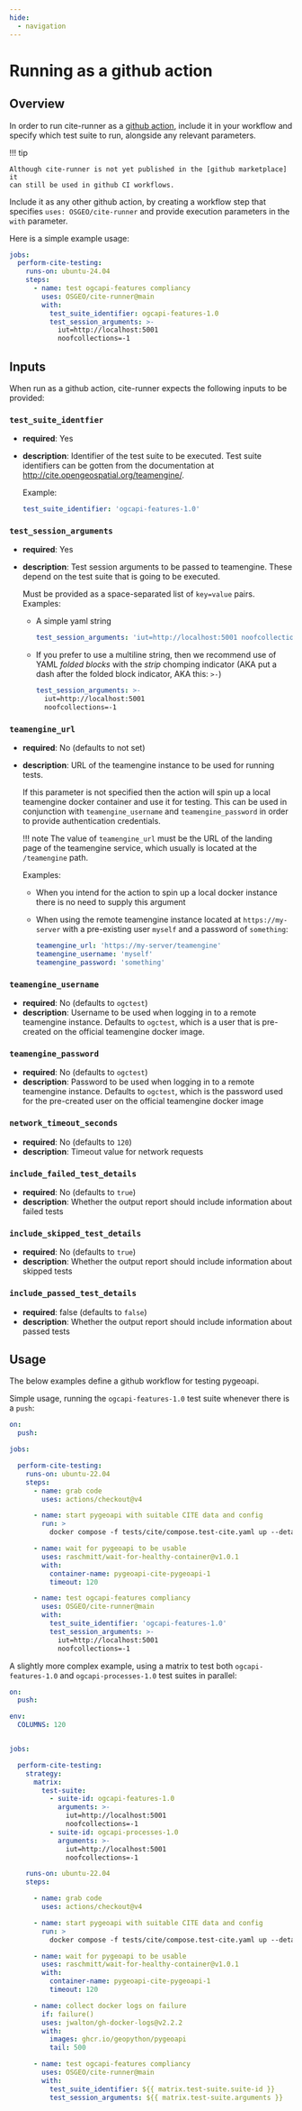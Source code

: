 ```yaml
---
hide:
  - navigation
---
```


# Running as a github action

## Overview

In order to run cite-runner as a [github action], include it in your workflow
and specify which test suite to run, alongside any relevant parameters.


!!! tip

    Although cite-runner is not yet published in the [github marketplace] it
    can still be used in github CI workflows.

[github action]: https://docs.github.com/en/actions/sharing-automations/creating-actions/about-custom-actions
[github marketplace]: https://github.com/marketplace

Include it as any other github action, by creating a workflow step that
specifies `uses: OSGEO/cite-runner` and provide execution parameters in the
`with` parameter.

Here is a simple example usage:

```yaml
jobs:
  perform-cite-testing:
    runs-on: ubuntu-24.04
    steps:
      - name: test ogcapi-features compliancy
        uses: OSGEO/cite-runner@main
        with:
          test_suite_identifier: ogcapi-features-1.0
          test_session_arguments: >-
            iut=http://localhost:5001
            noofcollections=-1
```

## Inputs

When run as a github action, cite-runner expects the following inputs to be provided:


### `test_suite_identfier`

- **required**: Yes
- **description**: Identifier of the test suite to be executed. Test suite identifiers can be gotten from
  the documentation at <http://cite.opengeospatial.org/teamengine/>.

    Example:

    ```yaml
    test_suite_identifier: 'ogcapi-features-1.0'
    ```


### `test_session_arguments`

- **required**: Yes
- **description**: Test session arguments to be passed to teamengine. These depend on the test
    suite that is going to be executed.

    Must be provided as a space-separated list of `key=value` pairs. Examples:

    - A simple yaml string
      ```yaml
      test_session_arguments: 'iut=http://localhost:5001 noofcollections=-1'
      ```

    - If you prefer to use a multiline string, then  we recommend use of YAML *folded blocks* with the _strip_
      chomping indicator (AKA put a dash after the folded block indicator, AKA this: `>-`)
      ```yaml
      test_session_arguments: >-
        iut=http://localhost:5001
        noofcollections=-1
      ```


### `teamengine_url`

- **required**: No (defaults to not set)
- **description**: URL of the teamengine instance to be used for running tests.

    If this parameter is not specified then the action will spin up a local
    teamengine docker container and use it for testing. This can be used in
    conjunction with `teamengine_username` and `teamengine_password` in order
    to provide authentication credentials.

    !!! note
        The value of `teamengine_url` must be the URL of the landing page of
        the teamengine service, which usually is located at the `/teamengine` path.

    Examples:

    - When you intend for the action to spin up a local docker instance there is
      no need to supply this argument

    - When using the remote teamengine instance located at `https://my-server`
      with a pre-existing user `myself` and a password of `something`:

      ```yaml
      teamengine_url: 'https://my-server/teamengine'
      teamengine_username: 'myself'
      teamengine_password: 'something'
      ```


### `teamengine_username`

- **required**: No (defaults to `ogctest`)
- **description**: Username to be used when logging in to a remote teamengine instance.
  Defaults to `ogctest`, which is a user that is pre-created on the official teamengine docker image.


### `teamengine_password`

- **required**: No (defaults to `ogctest`)
- **description**: Password to be used when logging in to a remote teamengine instance.
  Defaults to `ogctest`, which is the password used for the pre-created user on the official teamengine docker image


### `network_timeout_seconds`

- **required**: No (defaults to `120`)
- **description**: Timeout value for network requests


### `include_failed_test_details`

- **required**: No (defaults to `true`)
- **description**: Whether the output report should include information about failed tests


### `include_skipped_test_details`

- **required**: No (defaults to `true`)
- **description**: Whether the output report should include information about skipped tests


### `include_passed_test_details`

- **required**: false (defaults to `false`)
- **description**: Whether the output report should include information about passed tests


## Usage

The below examples define a github workflow for testing pygeoapi.

Simple usage, running the `ogcapi-features-1.0` test suite whenever there is a `push`:

```yaml
on:
  push:

jobs:

  perform-cite-testing:
    runs-on: ubuntu-22.04
    steps:
      - name: grab code
        uses: actions/checkout@v4

      - name: start pygeoapi with suitable CITE data and config
        run: >
          docker compose -f tests/cite/compose.test-cite.yaml up --detach

      - name: wait for pygeoapi to be usable
        uses: raschmitt/wait-for-healthy-container@v1.0.1
        with:
          container-name: pygeoapi-cite-pygeoapi-1
          timeout: 120

      - name: test ogcapi-features compliancy
        uses: OSGEO/cite-runner@main
        with:
          test_suite_identifier: 'ogcapi-features-1.0'
          test_session_arguments: >-
            iut=http://localhost:5001
            noofcollections=-1
```

A slightly more complex example, using a matrix to test both `ogcapi-features-1.0`
and `ogcapi-processes-1.0` test suites in parallel:

```yaml
on:
  push:

env:
  COLUMNS: 120


jobs:

  perform-cite-testing:
    strategy:
      matrix:
        test-suite:
          - suite-id: ogcapi-features-1.0
            arguments: >-
              iut=http://localhost:5001
              noofcollections=-1
          - suite-id: ogcapi-processes-1.0
            arguments: >-
              iut=http://localhost:5001
              noofcollections=-1

    runs-on: ubuntu-22.04
    steps:

      - name: grab code
        uses: actions/checkout@v4

      - name: start pygeoapi with suitable CITE data and config
        run: >
          docker compose -f tests/cite/compose.test-cite.yaml up --detach

      - name: wait for pygeoapi to be usable
        uses: raschmitt/wait-for-healthy-container@v1.0.1
        with:
          container-name: pygeoapi-cite-pygeoapi-1
          timeout: 120

      - name: collect docker logs on failure
        if: failure()
        uses: jwalton/gh-docker-logs@v2.2.2
        with:
          images: ghcr.io/geopython/pygeoapi
          tail: 500

      - name: test ogcapi-features compliancy
        uses: OSGEO/cite-runner@main
        with:
          test_suite_identifier: ${{ matrix.test-suite.suite-id }}
          test_session_arguments: ${{ matrix.test-suite.arguments }}

```
